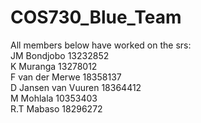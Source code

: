 # COS730_Blue_Team

All members below have worked on the srs:\
JM Bondjobo 13232852\
K Muranga 13278012\
F van der Merwe 18358137\
D Jansen van Vuuren 18364412\
M Mohlala 10353403\
R.T Mabaso 18296272
